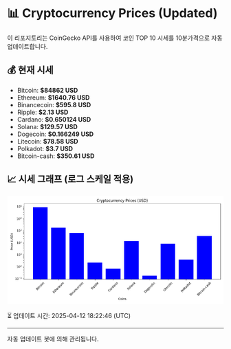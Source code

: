 
# 📊 Cryptocurrency Prices (Updated)

이 리포지토리는 CoinGecko API를 사용하여 코인 TOP 10 시세를 10분가격으로 자동 업데이트합니다.

## 💰 현재 시세
- Bitcoin: **$84862 USD**
- Ethereum: **$1640.76 USD**
- Binancecoin: **$595.8 USD**
- Ripple: **$2.13 USD**
- Cardano: **$0.650124 USD**
- Solana: **$129.57 USD**
- Dogecoin: **$0.166249 USD**
- Litecoin: **$78.58 USD**
- Polkadot: **$3.7 USD**
- Bitcoin-cash: **$350.61 USD**

## 📈 시세 그래프 (로그 스케일 적용)
![Crypto Prices](crypto_prices.png)

⏳ 업데이트 시간: 2025-04-12 18:22:46 (UTC)

---
자동 업데이트 봇에 의해 관리됩니다.
